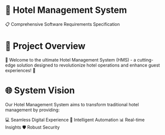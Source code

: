 # 🏨 Hotel Management System 
📋 Comprehensive Software Requirements Specification


# 🌟 Project Overview
🎯 Welcome to the ultimate Hotel Management System (HMS) - a cutting-edge solution designed to revolutionize hotel operations and enhance guest experiences! 🚀


# 🌐 System Vision
Our Hotel Management System aims to transform traditional hotel management by providing:

💻 Seamless Digital Experience
🤖 Intelligent Automation
📊 Real-time Insights
🛡️ Robust Security

